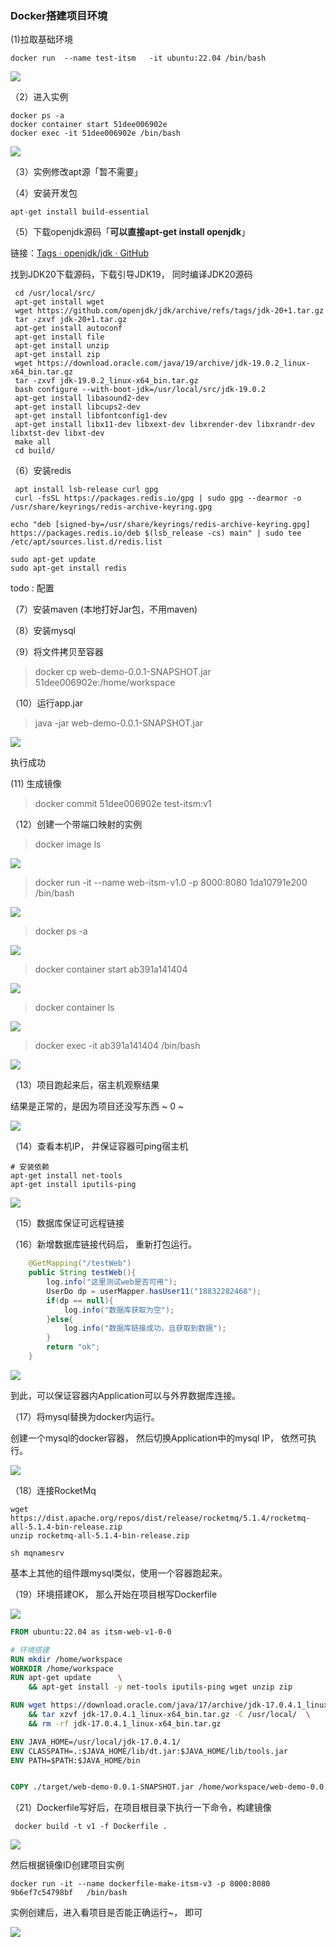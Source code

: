 ### Docker搭建项目环境

(1)拉取基础环境

```shell
docker run  --name test-itsm   -it ubuntu:22.04 /bin/bash
```

![](../../../../assets/2023-11-08-11-32-10-image.png)

（2）进入实例

```shell
docker ps -a
docker container start 51dee006902e
docker exec -it 51dee006902e /bin/bash
```

![](../../../../assets/2023-11-08-11-33-15-image.png)

（3）实例修改apt源「暂不需要」

（4）安装开发包

```shell
apt-get install build-essential
```

（5）下载openjdk源码「**可以直接apt-get install openjdk**」

链接：[Tags · openjdk/jdk · GitHub](https://github.com/openjdk/jdk/tags)

找到JDK20下载源码，下载引导JDK19， 同时编译JDK20源码

```shell
 cd /usr/local/src/
 apt-get install wget
 wget https://github.com/openjdk/jdk/archive/refs/tags/jdk-20+1.tar.gz
 tar -zxvf jdk-20+1.tar.gz 
 apt-get install autoconf
 apt-get install file
 apt-get install unzip
 apt-get install zip
 wget https://download.oracle.com/java/19/archive/jdk-19.0.2_linux-x64_bin.tar.gz
 tar -zxvf jdk-19.0.2_linux-x64_bin.tar.gz
 bash configure --with-boot-jdk=/usr/local/src/jdk-19.0.2
 apt-get install libasound2-dev
 apt-get install libcups2-dev
 apt-get install libfontconfig1-dev
 apt-get install libx11-dev libxext-dev libxrender-dev libxrandr-dev libxtst-dev libxt-dev
 make all
 cd build/
```

（6）安装redis

```shell
 apt install lsb-release curl gpg
 curl -fsSL https://packages.redis.io/gpg | sudo gpg --dearmor -o /usr/share/keyrings/redis-archive-keyring.gpg

echo "deb [signed-by=/usr/share/keyrings/redis-archive-keyring.gpg] https://packages.redis.io/deb $(lsb_release -cs) main" | sudo tee /etc/apt/sources.list.d/redis.list

sudo apt-get update
sudo apt-get install redis
```

todo : 配置

（7）安装maven (本地打好Jar包，不用maven)

（8）安装mysql

（9）将文件拷贝至容器

> docker cp web-demo-0.0.1-SNAPSHOT.jar 51dee006902e:/home/workspace

（10）运行app.jar

> java -jar web-demo-0.0.1-SNAPSHOT.jar

![](../../../../assets/2023-11-08-19-36-46-image.png)

执行成功

(11) 生成镜像

> docker commit 51dee006902e test-itsm:v1

（12）创建一个带端口映射的实例

> docker image ls

![](../../../../assets/2023-11-08-20-05-09-image.png)

> docker run -it --name web-itsm-v1.0 -p 8000:8080 1da10791e200 /bin/bash

![](../../../../assets/2023-11-08-20-05-51-image.png)

> docker ps -a

![](../../../../assets/2023-11-08-20-06-39-image.png)

> docker container start ab391a141404

![](../../../../assets/2023-11-08-20-07-10-image.png)

> docker container ls

![](../../../../assets/2023-11-08-20-07-48-image.png)

> docker exec -it ab391a141404 /bin/bash

![](../../../../assets/2023-11-08-20-08-36-image.png)

（13）项目跑起来后，宿主机观察结果

结果是正常的，是因为项目还没写东西 ~ 0 ~ 

![](../../../../assets/2023-11-08-20-09-19-image.png)

（14）查看本机IP， 并保证容器可ping宿主机

```shell
# 安装依赖
apt-get install net-tools
apt-get install iputils-ping
```

![](../../../../assets/2023-11-13-11-28-16-image.png)

（15）数据库保证可远程链接

（16）新增数据库链接代码后， 重新打包运行。

```java
    @GetMapping("/testWeb")
    public String testWeb(){
        log.info("这里测试web是否可用");
        UserDo dp = userMapper.hasUser11("18832282468");
        if(dp == null){
            log.info("数据库获取为空");
        }else{
            log.info("数据库链接成功，且获取到数据");
        }
        return "ok";
    }
```

![](../../../../assets/2023-11-13-11-58-51-image.png)

到此，可以保证容器内Application可以与外界数据库连接。

（17）将mysql替换为docker内运行。

创建一个mysql的docker容器， 然后切换Application中的mysql IP， 依然可执行。

![](../../../../assets/2023-11-13-14-30-09-image.png)

（18）连接RocketMq

```shell
wget https://dist.apache.org/repos/dist/release/rocketmq/5.1.4/rocketmq-all-5.1.4-bin-release.zip
unzip rocketmq-all-5.1.4-bin-release.zip

sh mqnamesrv
```

基本上其他的组件跟mysql类似，使用一个容器跑起来。

（19）环境搭建OK， 那么开始在项目根写Dockerfile

![](../../../../assets/2023-11-13-16-04-06-image.png)

```dockerfile
FROM ubuntu:22.04 as itsm-web-v1-0-0

# 环境搭建
RUN mkdir /home/workspace
WORKDIR /home/workspace
RUN apt-get update      \
    && apt-get install -y net-tools iputils-ping wget unzip zip

RUN wget https://download.oracle.com/java/17/archive/jdk-17.0.4.1_linux-x64_bin.tar.gz  \
    && tar xzvf jdk-17.0.4.1_linux-x64_bin.tar.gz -C /usr/local/  \
    && rm -rf jdk-17.0.4.1_linux-x64_bin.tar.gz

ENV JAVA_HOME=/usr/local/jdk-17.0.4.1/
ENV CLASSPATH=.:$JAVA_HOME/lib/dt.jar:$JAVA_HOME/lib/tools.jar
ENV PATH=$PATH:$JAVA_HOME/bin


COPY ./target/web-demo-0.0.1-SNAPSHOT.jar /home/workspace/web-demo-0.0.1-SNAPSHOT.jar
```

（21）Dockerfile写好后，在项目根目录下执行一下命令，构建镜像

```shell
 docker build -t v1 -f Dockerfile .  
```

![](../../../../assets/2023-11-13-16-06-44-image.png)

然后根据镜像ID创建项目实例

```shell
docker run -it --name dockerfile-make-itsm-v3 -p 8000:8080 9b6ef7c54798bf   /bin/bash
```

实例创建后，进入看项目是否能正确运行~， 即可

![](../../../../assets/2023-11-13-16-08-31-image.png)

